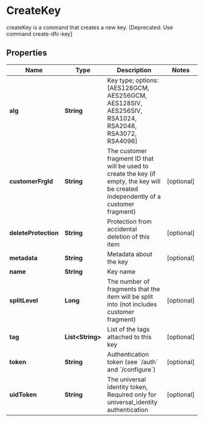 

# CreateKey

createKey is a command that creates a new key. [Deprecated: Use command create-dfc-key]
## Properties

Name | Type | Description | Notes
------------ | ------------- | ------------- | -------------
**alg** | **String** | Key type; options: [AES128GCM, AES256GCM, AES128SIV, AES256SIV, RSA1024, RSA2048, RSA3072, RSA4096] | 
**customerFrgId** | **String** | The customer fragment ID that will be used to create the key (if empty, the key will be created independently of a customer fragment) |  [optional]
**deleteProtection** | **String** | Protection from accidental deletion of this item |  [optional]
**metadata** | **String** | Metadata about the key |  [optional]
**name** | **String** | Key name | 
**splitLevel** | **Long** | The number of fragments that the item will be split into (not includes customer fragment) |  [optional]
**tag** | **List&lt;String&gt;** | List of the tags attached to this key |  [optional]
**token** | **String** | Authentication token (see &#x60;/auth&#x60; and &#x60;/configure&#x60;) |  [optional]
**uidToken** | **String** | The universal identity token, Required only for universal_identity authentication |  [optional]




